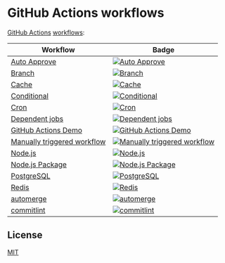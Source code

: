 # GitHub Actions workflows

[GitHub Actions](https://github.com/features/actions) [workflows](https://docs.github.com/en/actions/reference/workflow-syntax-for-github-actions):

| Workflow | Badge |
| --- | --- |
| [Auto Approve](.github/workflows/auto-approve.yml) | [![Auto Approve](https://github.com/remarkablemark/github-actions-workflows/actions/workflows/auto-approve.yml/badge.svg)](https://github.com/remarkablemark/github-actions-workflows/actions/workflows/auto-approve.yml) |
| [Branch](.github/workflows/branch.yml) | [![Branch](https://github.com/remarkablemark/github-actions-workflows/actions/workflows/branch.yml/badge.svg)](https://github.com/remarkablemark/github-actions-workflows/actions/workflows/branch.yml) |
| [Cache](.github/workflows/cache.yml) | [![Cache](https://github.com/remarkablemark/github-actions-workflows/actions/workflows/cache.yml/badge.svg)](https://github.com/remarkablemark/github-actions-workflows/actions/workflows/cache.yml) |
| [Conditional](.github/workflows/conditional.yml) | [![Conditional](https://github.com/remarkablemark/github-actions-workflows/actions/workflows/conditional.yml/badge.svg)](https://github.com/remarkablemark/github-actions-workflows/actions/workflows/conditional.yml) |
| [Cron](.github/workflows/cron.yml) | [![Cron](https://github.com/remarkablemark/github-actions-workflows/actions/workflows/cron.yml/badge.svg)](https://github.com/remarkablemark/github-actions-workflows/actions/workflows/cron.yml) |
| [Dependent jobs](.github/workflows/dependent-jobs.yml) | [![Dependent jobs](https://github.com/remarkablemark/github-actions-workflows/actions/workflows/dependent-jobs.yml/badge.svg)](https://github.com/remarkablemark/github-actions-workflows/actions/workflows/dependent-jobs.yml) |
| [GitHub Actions Demo](.github/workflows/github-actions-demo.yml) | [![GitHub Actions Demo](https://github.com/remarkablemark/github-actions-workflows/actions/workflows/github-actions-demo.yml/badge.svg)](https://github.com/remarkablemark/github-actions-workflows/actions/workflows/github-actions-demo.yml) |
| [Manually triggered workflow](.github/workflows/workflow-dispatch.yml) | [![Manually triggered workflow](https://github.com/remarkablemark/github-actions-workflows/actions/workflows/workflow-dispatch.yml/badge.svg)](https://github.com/remarkablemark/github-actions-workflows/actions/workflows/workflow-dispatch.yml) |
| [Node.js](.github/workflows/nodejs.yml) | [![Node.js](https://github.com/remarkablemark/github-actions-workflows/actions/workflows/nodejs.yml/badge.svg)](https://github.com/remarkablemark/github-actions-workflows/actions/workflows/nodejs.yml) |
| [Node.js Package](.github/workflows/npm-publish.yml) | [![Node.js Package](https://github.com/remarkablemark/github-actions-workflows/actions/workflows/npm-publish.yml/badge.svg)](https://github.com/remarkablemark/github-actions-workflows/actions/workflows/npm-publish.yml) |
| [PostgreSQL](.github/workflows/postgres.yml) | [![PostgreSQL](https://github.com/remarkablemark/github-actions-workflows/actions/workflows/postgres.yml/badge.svg)](https://github.com/remarkablemark/github-actions-workflows/actions/workflows/postgres.yml) |
| [Redis](.github/workflows/redis.yml) | [![Redis](https://github.com/remarkablemark/github-actions-workflows/actions/workflows/redis.yml/badge.svg)](https://github.com/remarkablemark/github-actions-workflows/actions/workflows/redis.yml) |
| [automerge](.github/workflows/automerge.yml) | [![automerge](https://github.com/remarkablemark/github-actions-workflows/actions/workflows/automerge.yml/badge.svg)](https://github.com/remarkablemark/github-actions-workflows/actions/workflows/automerge.yml) |
| [commitlint](.github/workflows/commitlint.yml) | [![commitlint](https://github.com/remarkablemark/github-actions-workflows/actions/workflows/commitlint.yml/badge.svg)](https://github.com/remarkablemark/github-actions-workflows/actions/workflows/commitlint.yml) |

## License

[MIT](LICENSE)
